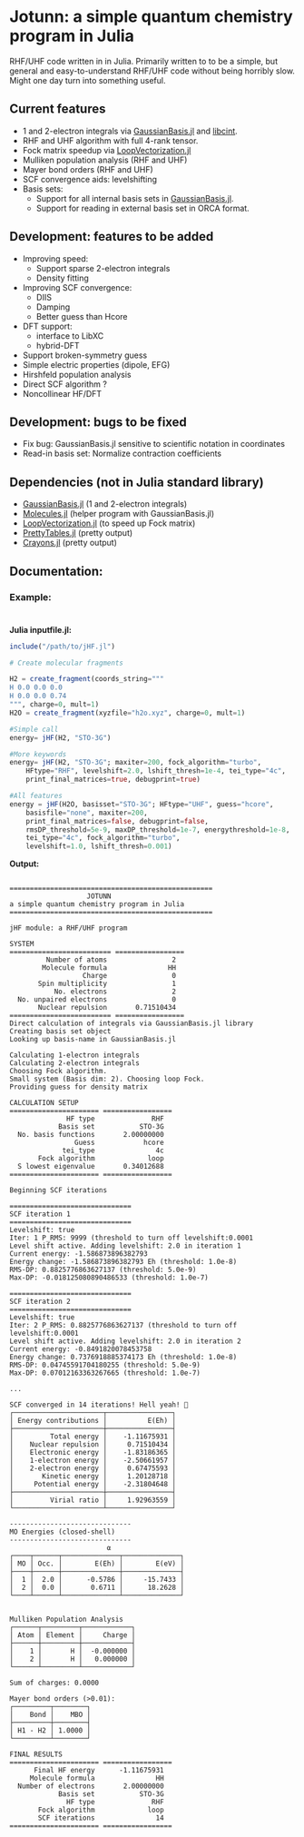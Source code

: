 # Jotunn: a simple quantum chemistry program in Julia
RHF/UHF code written in in Julia. 
Primarily written to to be a simple, but general and easy-to-understand RHF/UHF code without being horribly slow.
Might one day turn into something useful.



## Current features
- 1 and 2-electron integrals via [GaussianBasis.jl](https://github.com/FermiQC/GaussianBasis.jl) and [libcint](https://github.com/sunqm/libcint).
- RHF and UHF algorithm with full 4-rank tensor. 
- Fock matrix speedup via [LoopVectorization.jl](https://github.com/JuliaSIMD/LoopVectorization.jl)
- Mulliken population analysis (RHF and UHF)
- Mayer bond orders (RHF and UHF)
- SCF convergence aids: levelshifting
- Basis sets:
    - Support for all internal basis sets in [GaussianBasis.jl](https://github.com/FermiQC/GaussianBasis.jl).
    - Support for reading in external basis set in ORCA format.

## Development: features to be added
- Improving speed: 
    - Support sparse 2-electron integrals
    - Density fitting
- Improving SCF convergence:
    - DIIS
    - Damping 
    - Better guess than Hcore
- DFT support:
    - interface to LibXC
    - hybrid-DFT
- Support broken-symmetry guess
- Simple electric properties (dipole, EFG)
- Hirshfeld population analysis
- Direct SCF algorithm ?
- Noncollinear HF/DFT

## Development: bugs to be fixed
- Fix bug: GaussianBasis.jl sensitive to scientific notation in coordinates
- Read-in basis set: Normalize contraction coefficients

## Dependencies (not in Julia standard library)
- [GaussianBasis.jl](https://github.com/FermiQC/GaussianBasis.jl) (1 and 2-electron integrals)
- [Molecules.jl](https://github.com/FermiQC/Molecules.jl) (helper program with GaussianBasis.jl)
- [LoopVectorization.jl](https://github.com/JuliaSIMD/LoopVectorization.jl) (to speed up Fock matrix)
- [PrettyTables.jl](https://github.com/ronisbr/PrettyTables.jl) (pretty output)
- [Crayons.jl](https://github.com/KristofferC/Crayons.jl) (pretty output)


## Documentation:

### Example:

#
**Julia inputfile.jl:**
```julia
include("/path/to/jHF.jl")

# Create molecular fragments

H2 = create_fragment(coords_string="""
H 0.0 0.0 0.0
H 0.0 0.0 0.74
""", charge=0, mult=1)
H2O = create_fragment(xyzfile="h2o.xyz", charge=0, mult=1)

#Simple call
energy= jHF(H2, "STO-3G")

#More keywords
energy= jHF(H2, "STO-3G"; maxiter=200, fock_algorithm="turbo", 
    HFtype="RHF", levelshift=2.0, lshift_thresh=1e-4, tei_type="4c", 
    print_final_matrices=true, debugprint=true)

#All features
energy = jHF(H2O, basisset="STO-3G"; HFtype="UHF", guess="hcore", 
    basisfile="none", maxiter=200, 
    print_final_matrices=false, debugprint=false, 
    rmsDP_threshold=5e-9, maxDP_threshold=1e-7, energythreshold=1e-8, 
    tei_type="4c", fock_algorithm="turbo", 
    levelshift=1.0, lshift_thresh=0.001)


 ```

 **Output:**

```text

==================================================
                   JOTUNN
a simple quantum chemistry program in Julia
==================================================

jHF module: a RHF/UHF program

SYSTEM
========================= =================
         Number of atoms                2  
        Molecule formula               HH  
                  Charge                0  
       Spin multiplicity                1  
           No. electrons                2  
  No. unpaired electrons                0  
       Nuclear repulsion       0.71510434  
========================= =================
Direct calculation of integrals via GaussianBasis.jl library
Creating basis set object
Looking up basis-name in GaussianBasis.jl

Calculating 1-electron integrals
Calculating 2-electron integrals
Choosing Fock algorithm.
Small system (Basis dim: 2). Choosing loop Fock.
Providing guess for density matrix

CALCULATION SETUP
====================== =================
              HF type              RHF  
            Basis set           STO-3G  
  No. basis functions       2.00000000  
                Guess            hcore  
             tei_type               4c  
       Fock algorithm             loop  
  S lowest eigenvalue       0.34012688  
====================== =================

Beginning SCF iterations

==============================
SCF iteration 1
==============================
Levelshift: true
Iter: 1 P_RMS: 9999 (threshold to turn off levelshift:0.0001
Level shift active. Adding levelshift: 2.0 in iteration 1
Current energy: -1.586873896382793
Energy change: -1.586873896382793 Eh (threshold: 1.0e-8)
RMS-DP: 0.8825776863627137 (threshold: 5.0e-9)
Max-DP: -0.018125080890486533 (threshold: 1.0e-7)

==============================
SCF iteration 2
==============================
Levelshift: true
Iter: 2 P_RMS: 0.8825776863627137 (threshold to turn off levelshift:0.0001
Level shift active. Adding levelshift: 2.0 in iteration 2
Current energy: -0.8491820078453758
Energy change: 0.7376918885374173 Eh (threshold: 1.0e-8)
RMS-DP: 0.04745591704180255 (threshold: 5.0e-9)
Max-DP: 0.07012163363267665 (threshold: 1.0e-7)

...

SCF converged in 14 iterations! Hell yeah! 🎉
┌──────────────────────┬────────────────┐
│ Energy contributions │          E(Eh) │
├──────────────────────┼────────────────┤
│         Total energy │    -1.11675931 │
│    Nuclear repulsion │     0.71510434 │
│    Electronic energy │    -1.83186365 │
│    1-electron energy │    -2.50661957 │
│    2-electron energy │     0.67475593 │
│       Kinetic energy │     1.20128718 │
│     Potential energy │    -2.31804648 │
├──────────────────────┼────────────────┤
│         Virial ratio │     1.92963559 │
└──────────────────────┴────────────────┘

------------------------------
MO Energies (closed-shell)
------------------------------
                        ⍺
┌────┬──────┬──────────────┬──────────────┐
│ MO │ Occ. │        E(Eh) │        E(eV) │
├────┼──────┼──────────────┼──────────────┤
│  1 │  2.0 │      -0.5786 │     -15.7433 │
│  2 │  0.0 │       0.6711 │      18.2628 │
└────┴──────┴──────────────┴──────────────┘


Mulliken Population Analysis
┌──────┬─────────┬────────────┐
│ Atom │ Element │     Charge │
├──────┼─────────┼────────────┤
│    1 │       H │  -0.000000 │
│    2 │       H │   0.000000 │
└──────┴─────────┴────────────┘

Sum of charges: 0.0000

Mayer bond orders (>0.01):
┌─────────┬────────┐
│    Bond │    MBO │
├─────────┼────────┤
│ H1 - H2 │ 1.0000 │
└─────────┴────────┘

FINAL RESULTS
====================== =================
      Final HF energy      -1.11675931  
     Molecule formula               HH  
  Number of electrons       2.00000000  
            Basis set           STO-3G  
              HF type              RHF  
       Fock algorithm             loop  
       SCF iterations               14  
====================== =================
  ```